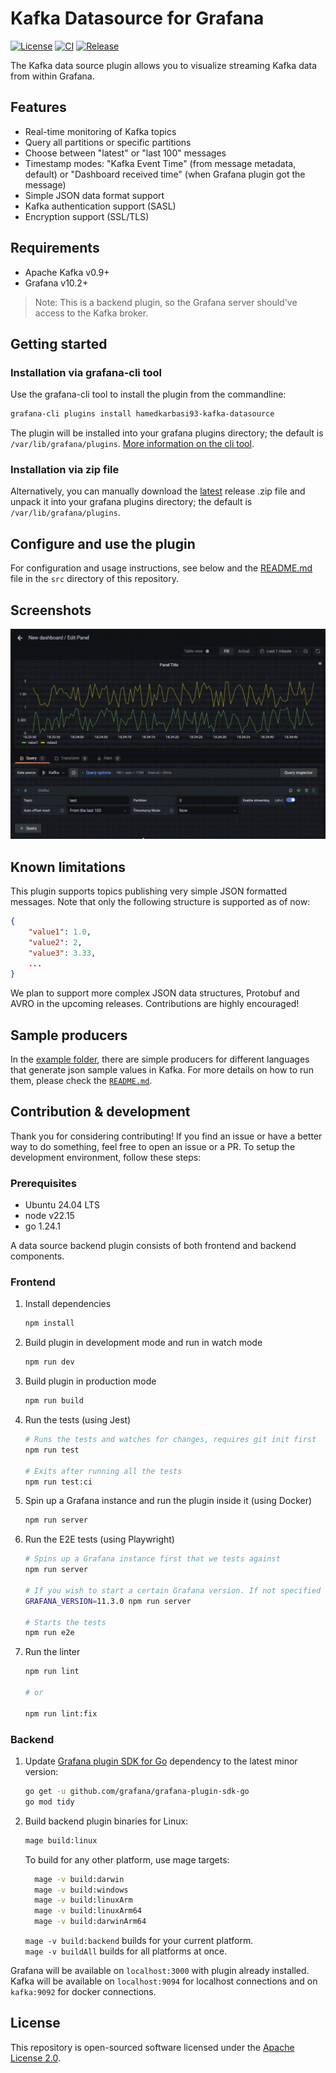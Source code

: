 # Kafka Datasource for Grafana

[![License](https://img.shields.io/github/license/hoptical/grafana-kafka-datasource)](LICENSE)
[![CI](https://github.com/hoptical/grafana-kafka-datasource/actions/workflows/ci.yml/badge.svg)](https://github.com/hoptical/grafana-kafka-datasource/actions/workflows/ci.yml)
[![Release](https://github.com/hoptical/grafana-kafka-datasource/actions/workflows/release.yml/badge.svg)](https://github.com/hoptical/grafana-kafka-datasource/actions/workflows/release.yml)

The Kafka data source plugin allows you to visualize streaming Kafka data from within Grafana.

## Features

- Real-time monitoring of Kafka topics
- Query all partitions or specific partitions
- Choose between "latest" or "last 100" messages
- Timestamp modes: "Kafka Event Time" (from message metadata, default) or "Dashboard received time" (when Grafana plugin got the message)
- Simple JSON data format support
- Kafka authentication support (SASL)
- Encryption support (SSL/TLS)

## Requirements

- Apache Kafka v0.9+
- Grafana v10.2+

> Note: This is a backend plugin, so the Grafana server should've access to the Kafka broker.

## Getting started

### Installation via grafana-cli tool

Use the grafana-cli tool to install the plugin from the commandline:

```bash
grafana-cli plugins install hamedkarbasi93-kafka-datasource
```

The plugin will be installed into your grafana plugins directory; the default is `/var/lib/grafana/plugins`. [More information on the cli tool](https://grafana.com/docs/grafana/latest/administration/cli/#plugins-commands).

### Installation via zip file

Alternatively, you can manually download the [latest](https://github.com/hoptical/grafana-kafka-datasource/releases/latest) release .zip file and unpack it into your grafana plugins directory; the default is `/var/lib/grafana/plugins`.

## Configure and use the plugin

For configuration and usage instructions, see below and the [README.md](src/README.md) file in the `src` directory of this repository.

## Screenshots

![kafka dashboard](https://raw.githubusercontent.com/hoptical/grafana-kafka-datasource/86ea8d360bfd67cfed41004f80adc39219983210/src/img/graph.gif)

## Known limitations

This plugin supports topics publishing very simple JSON formatted messages. Note that only the following structure is supported as of now:

```json
{
    "value1": 1.0,
    "value2": 2,
    "value3": 3.33,
    ...
}
```

We plan to support more complex JSON data structures, Protobuf and AVRO in the upcoming releases. Contributions are highly encouraged!

## Sample producers

In the [example folder](https://github.com/hoptical/grafana-kafka-datasource/tree/main/example), there are simple producers for different languages that generate json sample values in Kafka. For more details on how to run them, please check the [`README.md`](https://github.com/hoptical/grafana-kafka-datasource/blob/main/example/README.md).

## Contribution & development

Thank you for considering contributing! If you find an issue or have a better way to do something, feel free to open an issue or a PR. To setup the development environment, follow these steps:

### Prerequisites

- Ubuntu 24.04 LTS
- node v22.15
- go 1.24.1

A data source backend plugin consists of both frontend and backend components.

### Frontend

1. Install dependencies

   ```bash
   npm install
   ```

2. Build plugin in development mode and run in watch mode

   ```bash
   npm run dev
   ```

3. Build plugin in production mode

   ```bash
   npm run build
   ```

4. Run the tests (using Jest)

   ```bash
   # Runs the tests and watches for changes, requires git init first
   npm run test

   # Exits after running all the tests
   npm run test:ci
   ```

5. Spin up a Grafana instance and run the plugin inside it (using Docker)

   ```bash
   npm run server
   ```

6. Run the E2E tests (using Playwright)

   ```bash
   # Spins up a Grafana instance first that we tests against
   npm run server

   # If you wish to start a certain Grafana version. If not specified will use latest by default
   GRAFANA_VERSION=11.3.0 npm run server

   # Starts the tests
   npm run e2e
   ```

7. Run the linter

   ```bash
   npm run lint

   # or

   npm run lint:fix
   ```

### Backend

1. Update [Grafana plugin SDK for Go](https://grafana.com/developers/plugin-tools/key-concepts/backend-plugins/grafana-plugin-sdk-for-go) dependency to the latest minor version:

   ```bash
   go get -u github.com/grafana/grafana-plugin-sdk-go
   go mod tidy
   ```

2. Build backend plugin binaries for Linux:

   ```bash
   mage build:linux
   ```

   To build for any other platform, use mage targets:

   ```bash
     mage -v build:darwin
     mage -v build:windows
     mage -v build:linuxArm
     mage -v build:linuxArm64
     mage -v build:darwinArm64
   ```

   `mage -v build:backend` builds for your current platform.  
   `mage -v buildAll` builds for all platforms at once.

Grafana will be available on `localhost:3000` with plugin already installed.  
Kafka will be available on `localhost:9094` for localhost connections and on `kafka:9092` for docker connections.

## License

This repository is open-sourced software licensed under the [Apache License 2.0](https://www.apache.org/licenses/LICENSE-2.0).
